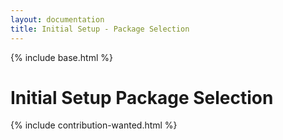```yaml
---
layout: documentation
title: Initial Setup - Package Selection
---
```


{% include base.html %}

# Initial Setup Package Selection

<!-- https://github.com/openhab/openhab-docs/pull/143#issuecomment-265788151 -->

{% include contribution-wanted.html %}
